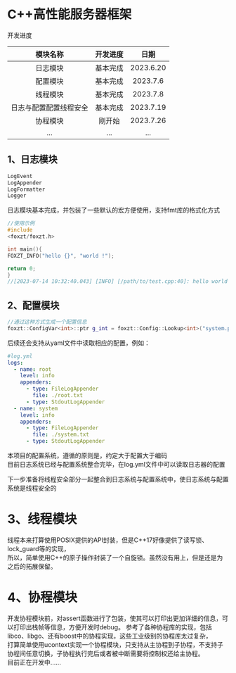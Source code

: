 # C++高性能服务器框架

开发进度

|    模块名称     | 开发进度 |    日期     |  
|:-----------:|:----:|:---------:|
|    日志模块     | 基本完成 | 2023.6.20 |
|    配置模块     | 基本完成 | 2023.7.6  |
|    线程模块     | 基本完成 | 2023.7.8  |
| 日志与配置配置线程安全 | 基本完成 | 2023.7.19 |
|    协程模块     | 刚开始  | 2023.7.26 |
|     ...     | ...  |    ...    |

## 1、日志模块

```c++
LogEvent
LogAppender
LogFormatter
Logger
```

日志模块基本完成，并包装了一些默认的宏方便使用，支持fmt库的格式化方式

```cpp
//使用示例
#include
<foxzt/foxzt.h>

int main(){
FOXZT_INFO("hello {}", "world !");

return 0;
}
//[2023-07-14 10:32:40.043] [INFO] [/path/to/test.cpp:40]: hello world !
```

## 2、配置模块

```cpp
//通过这种方式生成一个配置信息
foxzt::ConfigVar<int>::ptr g_int = foxzt::Config::Lookup<int>("system.port", 8080, "system port");
```

后续还会支持从yaml文件中读取相应的配置，例如：

```yaml
#log.yml
logs:
  - name: root
    level: info
    appenders:
      - type: FileLogAppender
        file: ./root.txt
      - type: StdoutLogAppender
  - name: system
    level: info
    appenders:
      - type: FileLogAppender
        file: ./system.txt
      - type: StdoutLogAppender
```

本项目的配置系统，遵循的原则是，约定大于配置大于编码  
目前日志系统已经与配置系统整合完毕，在log.yml文件中可以读取日志器的配置

下一步准备将线程安全部分一起整合到日志系统与配置系统中，使日志系统与配置系统是线程安全的

# 3、线程模块

线程本来打算使用POSIX提供的API封装，但是C++17好像提供了读写锁、lock_guard等的实现，  
所以，简单使用C++的原子操作封装了一个自旋锁。虽然没有用上，但是还是为之后的拓展保留。

# 4、协程模块

开发协程模块前，对assert函数进行了包装，使其可以打印出更加详细的信息，可以打印出栈帧等信息，方便开发时debug。
参考了各种协程库的实现，包括libco、libgo、还有boost中的协程实现，这些工业级别的协程库太过复杂，  
打算简单使用ucontext实现一个协程模块，只支持从主协程到子协程，不支持子协程间任意切换，子协程执行完后或者被中断需要将控制权还给主协程。  
目前正在开发中……

